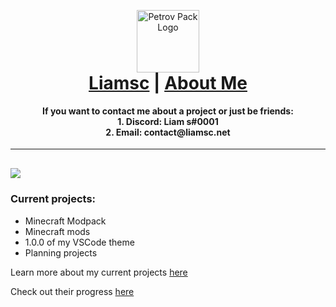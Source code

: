 <p align="center" style="margin-bottom: 0px !important;">
  <a href="https://liamsc.net/img/icon-128.png"><img width="100" src="http://liamsc.net/img/icon-128.png" alt="Petrov Pack Logo" align="center"></a>
</p>

<h1 align="center" style="margin-top: 0px;"><a href="https://liamsc.net/">Liamsc</a> | <a href="https://liamsc.net/about-me">About Me</a></h1>

<h4 align="center" style="margin-top:0px;"> If you want to contact me about a project or just be friends:
<br>
  1. <b>Discord</b>: Liam s#0001 
  <br>
  2. <b>Email</b>: contact@liamsc.net

</h4>

----

<h4 align="left" style="margin-top:30px;">
  <a href="https://liamsc.net/">
    <img align="center" src="https://github-readme-stats.vercel.app/api?username=liam-s-c&count_private=true&show_icons=truet&hide=stars,prs&hide_border=true&border_radius=12px&card_width=128px&custom_title=Liamsc's GitHub Stats&hide_rank=true""></a>

</h4>

### Current projects:
- Minecraft Modpack
- Minecraft mods
- 1.0.0 of my VSCode theme
- Planning projects

Learn more about my current projects [here](https://liamsc.net/current-project)

Check out their progress [here](https://liamsc.net/current-progress)

